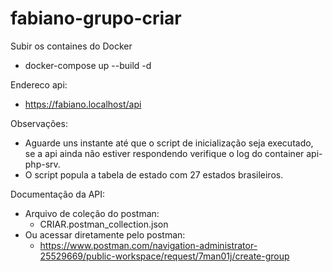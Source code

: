 # fabiano-grupo-criar

Subir os containes do Docker
- docker-compose up --build -d

Endereco api: 
- https://fabiano.localhost/api

Observações: 
- Aguarde uns instante até que o script de inicialização seja executado,
  se a api ainda não estiver respondendo verifique o log do container api-php-srv.
- O script popula a tabela de estado com 27 estados brasileiros.

Documentação da API:
- Arquivo de coleção do postman:
    - CRIAR.postman_collection.json
- Ou acessar diretamente pelo postman:
    - https://www.postman.com/navigation-administrator-25529669/public-workspace/request/7man01j/create-group
